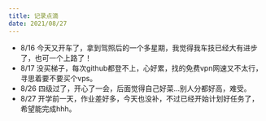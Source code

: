 ```yaml
---
title: 记录点滴
date: 2021/08/27
---
```

- 8/16
今天又开车了，拿到驾照后的一个多星期，我觉得我车技已经大有进步了，也可一个上路了！
- 8/17
没买梯子，每次github都登不上，心好累，找的免费vpn网速又不太行，寻思着要不要买个vps。
- 8/26
四级过了，开心了一会，后面觉得自己好菜...别人分都好高，难受。
- 8/27
开学前一天，作业差好多，今天也没补，不过已经开始计划好任务了，希望能完成hhh。